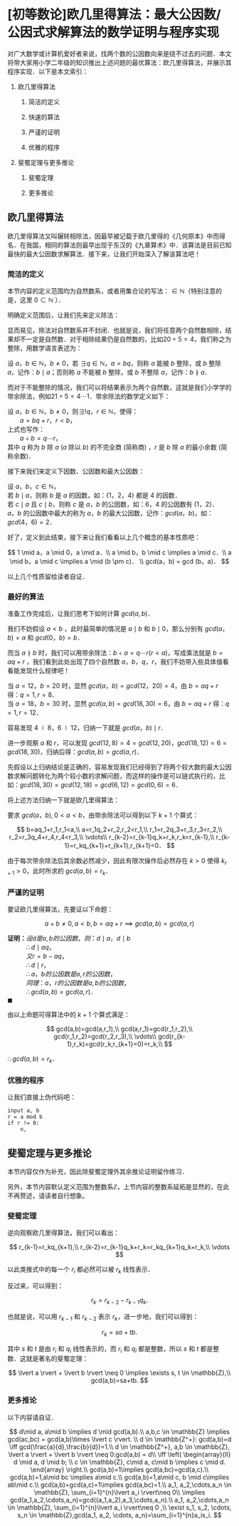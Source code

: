 # [初等数论]欧几里得算法：最大公因数/公因式求解算法的数学证明与程序实现

对广大数学或计算机爱好者来说，找两个数的公因数向来是绕不过去的问题．本文将带大家用小学二年级的知识推出上述问题的最优算法：欧几里得算法，并展示其程序实现．以下是本文索引：

1. 欧几里得算法
   
   1. 简洁的定义
   
   2. 快速的算法
   
   3. 严谨的证明
   
   4. 优雅的程序

2. 斐蜀定理与更多推论
   
   1. 斐蜀定理
   
   2. 更多推论
   
   

## 欧几里得算法

欧几里得算法又叫辗转相除法，因最早被记载于欧几里得的《几何原本》中而得名．在我国，相同的算法则最早出现于东汉的《九章算术》中．该算法是目前已知最快的最大公因数求解算法．接下来，让我们开始深入了解该算法吧！

### 简洁的定义

本节内容的定义范围均为自然数系，或者用集合论的写法：$\in \mathbb{N}$（特别注意的是，这里 $0 \subset \mathbb{N}$ ）．

明确定义范围后，让我们先来定义除法：

显而易见，除法对自然数系并不封闭．也就是说，我们将任意两个自然数相除，结果却不一定是自然数．对于相除结果仍是自然数的，比如$20 \div 5 = 4$，我们称之为整除，用数学语言表述为：

设 $a，b \in \mathbb{N}，b \neq 0$，若 $\exists q \in \mathbb{N}，a = bq$，则称 $a$ 能被 $b$ 整除，或 $b$ 整除 $a$，记作：$b \mid a$；否则称 $a$ 不能被 $b$ 整除，或 $b$ 不整除 $a$，记作：$b \nmid a$．

而对于不能整除的情况，我们可以将结果表示为两个自然数，这就是我们小学学的带余除法，例如$21 \div 5 = 4 \cdots 1$．带余除法的数学定义如下：

设 $a，b \in \mathbb{N}，b \neq 0$，则$\exists! q，r \in \mathbb{N}$，使得：<br>  $a = bq + r，r < b$，<br>上式也写作：<br>  $a \div b = q \cdots r$，<br>其中 $q$ 称为 $b$ 除 $a$ ($a$ 除以 $b$) 的不完全商 (简称商) ，$r$ 是 $b$ 除 $a$ 的最小余数 (简称余数)．

接下来我们来定义下因数、公因数和最大公因数：

设 $a，b，c \in \mathbb{N}$，<br>若 $b \mid a$，则称 $b$ 是 $a$ 的因数，如：$\{1，2，4\}$ 都是 $4$ 的因数．<br>若 $c \mid a$ 且 $c \mid b$，则称 $c$ 是 $a，b$ 的公因数，如：$6，4$ 的公因数有 $\{1，2\}$．<br>$a，b$ 的公因数中最大的称为 $a，b$ 的最大公因数，记作：$gcd(a，b)$，如：$gcd(4，6) = 2$．

好了，定义到此结束，接下来让我们看看以上几个概念的基本性质吧：

$$
1 \mid a，a \mid 0，a \mid a．\\
a \mid b，b \mid c \implies a \mid c．\\
a \mid b，a \mid c \implies a \mid (b \pm c)． \\
gcd(a，b) = gcd (b，a)．
$$

以上几个性质留给读者自证．

### 最好的算法

准备工作完成后，让我们思考下如何计算 $gcd(a,b)$．

我们不妨假设 $a < b$ ，此时最简单的情况是 $a \mid b$  和 $b \mid 0$，那么分别有 $gcd(a，b) = a$ 和 $gcd(0，b) = b$．

而当 $a \nmid b$ 时，我们可以用带余除法：$b \div a = q \cdots r (r < a)$，写成乘法就是 $b = aq + r$ ，我们看到此处出现了四个自然数 $a，b，q，r$，我们不妨带入些具体值看看能发现什么规律吧！

当 $a = 12，b = 20$ 时，显然 $gcd(a，b) = gcd(12，20) = 4$，由 $b=aq+r$ 得：$q=1,r=8$．<br>当 $a=18，b=30$ 时，显然 $gcd(a,b)=gcd(18,30)=6$，由 $b=aq+r$ 得：$q=1,r=12$．

容易发现 $4 \mid 8，6\mid 12$，归纳一下就是 $gcd(a，b) \mid r$．

进一步观察 $a$ 和 $r$，可以发现 $gcd(12,8)=4=gcd(12,20)，gcd(18,12)=6=gcd(18,30)$，归纳后得：$gcd(a,b)=gcd(a,r)$．

先假设以上归纳结论是正确的，容易发现我们已经得到了将两个较大数的最大公因数求解问题转化为两个较小数的求解问题，而这样的操作是可以链式执行的，比如：$gcd(18,30)=gcd(12,18)=gcd(6,12)=gcd(0,6)=6$．

将上述方法归纳一下就是欧几里得算法：

要求 $gcd(a，b),0<a<b$，由带余除法可以得到以下 $k+1$ 个算式：

$$
b=aq_1+r_1,r_1<a,\\
a=r_1q_2+r_2,r_2<r_1,\\
r_1=r_2q_3+r_3,r_3<r_2,\\
r_2=r_3q_4+r_4,r_4<r_3,\\
\vdots\\
r_{k-2}=r_{k-1}q_k+r_k,r_k<r_{k-1},\\
r_{k-1}=r_kq_{k+1}+r_{k+1},r_{k+1}=0．
$$

由于每次带余除法后其余数必然减少，因此有限次操作后必然存在 $k > 0$ 使得 $k_{r+1}>0$，此时所求的 $gcd(a,b)=r_k$．

### 严谨的证明

要证欧几里得算法，先要证以下命题：

$$
a+b \neq 0,a<b,b=aq+r \implies gcd(a,b)=gcd(a,r)
$$

**证明：**$设 d 是 a,b 的公因数，则：d \mid a，d \mid b$<br>   $\therefore d \mid aq，$<br>   $又 r=b-aq，$<br>   $\therefore d \mid r，$<br>   $\therefore a，b的公因数是a,r的公因数，$<br>   $同理：a，r的公因数是a,b的公因数，$<br>   $\therefore gcd(a,b)=gcd(a,r)．$<br>$\blacksquare$

由以上命题可得算法中的 $k+1$ 个算式满足：

$$
gcd(a,b)=gcd(a,r_1),\\
gcd(a,r_1)=gcd(r_1,r_2),\\
gcd(r_1,r_2)=gcd(r_2,r_3),\\
\vdots\\
gcd(r_{k-1},r_k)=gcd(r_k,r_{k+1}=0)=r_k,\\
$$

$\therefore gcd(a,b)=r_k．$

### 优雅的程序

让我们直接上伪代码吧：

```
input a, b
r = a mod b
if r != 0:
    n, 
```



## 斐蜀定理与更多推论

本节内容仅作为补充，因此除斐蜀定理外其余推论证明留作练习．

另外，本节内容默认定义范围为整数系$\mathbb{Z}$，上节内容的整数系延拓是显然的，在此不再赘述，请读者自行想象。

### 斐蜀定理

逆向观察欧几里得算法，我们可以看出：

$$
r_{k-1}=r_kq_{k+1},\\
r_{k-2}=r_{k-1}q_k+r_k=r_kq_{k+1}q_k+r_k,\\
\vdots
$$

以此类推式中的每一个 $r_i$ 都必然可以被 $r_k$ 线性表示．

反过来，可以得到：

$$
r_k=r_{k-2}-r_{k-1}q_k.
$$

也就是说，可以用 $r_{k-1}$ 和 $r_{k-2}$ 表示 $r_k$，进一步地，我们可以得到：

$$
r_k=sa+tb.
$$

其中 $s$ 和 $t$ 是由 $r_i$ 和 $q_i$ 线性表示的，而 $r_i$ 和 $q_i$ 都是整数，所以 $s$ 和 $t$ 都是整数．这就是著名的斐蜀定理：

$$
\lvert a \rvert + \lvert b \rvert \neq 0 \implies \exists s, t \in \mathbb{Z},\\ gcd(a,b)=sa+tb.
$$

### 更多推论

以下内容请自证．

$$
d\mid a, a\mid b \implies d \mid gcd(a,b).\\
a,b,c \in \mathbb{Z} \implies gcd(ac,bc) = gcd(a,b)\times \lvert c \rvert. \\
d \in \mathbb{Z^+}: gcd(a,b)=d \iff gcd(\frac{a}{d},\frac{b}{d})=1.\\
d \in \mathbb{Z^+}, a,b \in \mathbb{Z}, \lvert a \rvert + \lvert b \rvert \neq 0:gcd(a,b) = d\\ \iff \left( \begin{array}{ll} d \mid a, d \mid b; \\ c \in \mathbb{Z}, c\mid a, c\mid b \implies c \mid d. \end{array} \right.\\
gcd(a,b)=1\implies gcd(a,bc)=gcd(a,c).\\
gcd(a,b)=1,a\mid bc \implies a\mid c.\\
gcd(a,b)=1,a\mid c, b \mid c\implies ab\mid c.\\
gcd(a,b)=gcd(a,c)=1\implies gcd(a,bc)=1.\\
a_1, a_2,\cdots,a_n \in \mathbb{Z}, \sum_{i=1}^{n}\lvert a_i \rvert\neq 0\\ \implies gcd(a_1,a_2,\cdots,a_n)=gcd((a_1,a_2),a_3,\cdots,a_n).\\
a_1, a_2,\cdots,a_n \in \mathbb{Z}, \sum_{i=1}^{n}\lvert a_i \rvert\neq 0 ,\\ \exist s_1, s_2, \cdots, s_n \in \mathbb{Z},gcd(a_1, a_2, \cdots, a_n)=\sum_{i=1}^{n}a_is_i.
$$


